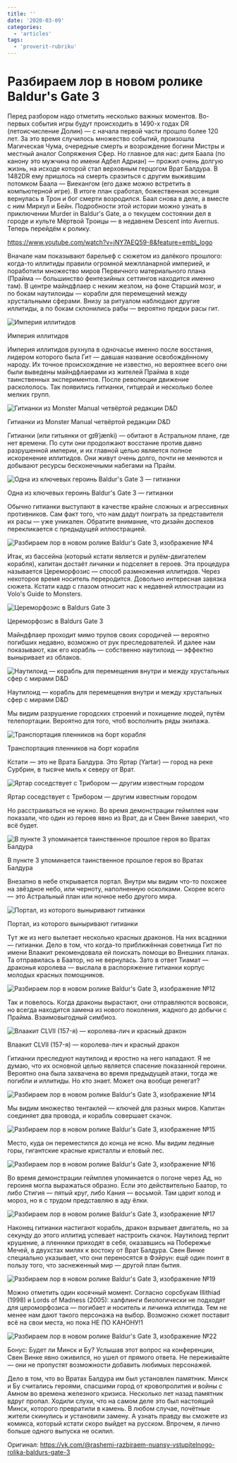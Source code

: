 ```yaml
---
title: ''
date: '2020-03-09'
categories:
  - 'articles'
tags:
  - 'proverit-rubriku'
---
```


# Разбираем лор в новом ролике Baldur's Gate 3

Перед разбором надо отметить несколько важных моментов. Во-первых события игры будут происходить в 1490-х годах DR (летоисчисление Долин) — с начала первой части прошло более 120 лет. За это время случилось множество событий, произошла Магическая Чума, очередные смерть и возрождение богини Мистры и местный аналог Сопряжения Сфер. Но главное для нас: дитя Баала (по канону это мужчина по имени Адбел Адриан) — прожил очень долгую жизнь, на исходе которой стал верховным герцогом Врат Балдура. В 1482DR ему пришлось на смерть сразиться с другим выжившим потомком Баала — Виекангом (его даже можно встретить в компьютерной игре). В итоге план сработал, божественная эссенция вернулась в Трон и бог смерти возродился. Баал снова в деле, а вместе с ним Миркул и Бейн. Подробности этой истории можно узнать в приключении Murder in Baldur's Gate, а о текущем состоянии дел в городе и культе Мёртвой Троицы — в недавнем Descent into Avernus. Теперь перейдём к ролику.

https://www.youtube.com/watch?v=jNY7AEQ59-8&feature=emb\_logo

Вначале нам показывают барельеф с сюжетом из далёкого прошлого: когда-то иллитиды правили огромной межпланарной империей, и поработили множество миров Первичного материального плана (Прайма — большинство фентезийных сеттингов находится именно там). В центре майндфлаер с неким жезлом, на фоне Старший мозг, и по бокам наутилоиды — корабли для перемещений между хрустальными сферами. Внизу за ритуалом наблюдают другие иллитиды, а по бокам склонились рабы — вероятно предки расы гит.

![Империя иллитидов](https://sun9-53.userapi.com/c857628/v857628537/18cd4a/TBeIJZJ68Ys.jpg)

Империя иллитидов

Империя иллитидов рухнула в одночасье именно после восстания, лидером которого была Гит — давшая название освобождённому народу. Их точное происхождение не известно, но вероятнее всего они были выведены майндфлаерами из жителей Прайма в ходе таинственных экспериментов. После революции движение раскололось. Так появились гитианки, гитцерай и несколько более мелких групп.

![Гитианки из Monster Manual четвёртой редакции D&D](https://sun9-16.userapi.com/c857628/v857628537/18cdba/AzWA-aw7EwU.jpg)

Гитианки из Monster Manual четвёртой редакции D&D

Гитианки (или гитьянки от gɪθˈjænki) — обитают в Астральном плане, где нет времени. По сути они продолжают восстание против давно разрушенной империи, и их главной целью является полное искоренение иллитидов. Они живут очень долго, почти не меняются и добывают ресурсы бесконечными набегами на Прайм.

![Одна из ключевых героинь Baldur's Gate 3 — гитианки](https://sun9-13.userapi.com/c857628/v857628537/18cdd7/2K8G429-YTI.jpg)

Одна из ключевых героинь Baldur's Gate 3 — гитианки

Обычно гитианки выступают в качестве крайне сложных и агрессивных противников. Сам факт того, что нам дадут поиграть за представителя их расы — уже уникален. Обратите внимание, что дизайн доспехов перекликается с предыдущей иллюстрацией.

![Разбираем лор в новом ролике Baldur's Gate 3, изображение №4](https://sun9-26.userapi.com/c857628/v857628537/18ce17/l69Sz7wANAQ.jpg)

Итак, из бассейна (который кстати является и рулём-двигателем корабля), капитан достаёт личинки и подселяет в героев. Эта процедура называется Цереморфозис — способ размножения иллитидов. Через некоторое время носитель переродится. Довольно интересная завязка сюжета. Кстати кадр с глазом относит нас к недавней иллюстрации из Volo's Guide to Monsters.

![Цереморфозис в Baldurs Gate 3](https://sun9-51.userapi.com/c857628/v857628537/18ce28/6lH2Nfh7FOA.jpg)

Цереморфозис в Baldurs Gate 3

Майндфлаер проходит мимо трупов своих сородичей — вероятно погибших недавно, возможно от рук преследователей. И далее нам показывают, как его корабль — собственно наутилоид — эффектно выныривает из облаков.

![Наутилоид — корабль для перемещения внутри и между хрустальных сфер с мирами D&D](https://sun9-9.userapi.com/c857628/v857628537/18ce32/BIUb_P_4Kik.jpg)

Наутилоид — корабль для перемещения внутри и между хрустальных сфер с мирами D&D

Мы видим разрушение городских строений и похищение людей, путём телепортации. Вероятно для того, чтоб восполнить ряды экипажа.

![Транспортация пленников на борт корабля](https://sun9-22.userapi.com/c857628/v857628537/18ce3c/Gl-9hL2hImY.jpg)

Транспортация пленников на борт корабля

Кстати — это не Врата Балдура. Это Яртар (Yartar) — город на реке Сурбрин, в тысяче миль к северу от Врат.

![Яртар соседствует с Трибором — другим известным городом](https://sun9-6.userapi.com/c857628/v857628537/18ce4f/N9JI_7iDQEY.jpg)

Яртар соседствует с Трибором — другим известным городом

Но расстраиваться не нужно. Во время демонстрации геймплея нам показали, что один из героев явно из Врат, да и Свен Винке заверил, что всё будет.

![В пункте 3 упоминается таинственное прошлое героя во Вратах Балдура](https://sun9-14.userapi.com/c857628/v857628537/18ce73/ErSQi1W_fG8.jpg)

В пункте 3 упоминается таинственное прошлое героя во Вратах Балдура

Внезапно в небе открывается портал. Внутри мы видим что-то похожее на звёздное небо, или черноту, наполненную осколками. Скорее всего — это Астральный план или ночное небо другого мира.

![Портал, из которого выныривают гитианки](https://sun9-11.userapi.com/c857628/v857628537/18ce7d/Ynik7UBP_t4.jpg)

Портал, из которого выныривают гитианки

Тут же из него вылетает несколько красных драконов. На них всадники — гитианки. Дело в том, что когда-то приближённая советница Гит по имени Влаакит рекомендовала ей поискать помощи во Внешних планах. Та отправилась в Баатор, но не вернулась. Зато в ответ Тиамат — драконья королева — выслала в распоряжение гитианки корпус молодых красных помощников.

![Разбираем лор в новом ролике Baldur's Gate 3, изображение №12](https://sun9-11.userapi.com/c857628/v857628537/18ceb4/VAkF8xH8Lnw.jpg)

Так и повелось. Когда драконы вырастают, они отправляются восвояси, но всегда находится замена из нового поколения, жадного до добычи с Прайма. Взаимовыгодный симбиоз.

![Влаакит CLVII (157-я) — королева-лич и красный дракон](https://sun9-20.userapi.com/c857628/v857628537/18ce8b/Bgc2kg9mHSo.jpg)

Влаакит CLVII (157-я) — королева-лич и красный дракон

Гитианки преследуют наутилоид и яростно на него нападают. Я не думаю, что их основной целью является спасение показанной героини. Вероятно она была захвачена во время предыдущей атаки, тогда же погибли и иллитиды. Но кто знает. Может она вообще ренегат?

![Разбираем лор в новом ролике Baldur's Gate 3, изображение №14](https://sun9-35.userapi.com/c857628/v857628537/18ced5/iWc_4mEgR2Q.jpg)

Мы видим множество тентаклей — ключей для разных миров. Капитан соединяет два провода, и корабль совершает скачок.

![Разбираем лор в новом ролике Baldur's Gate 3, изображение №15](https://sun9-6.userapi.com/c857628/v857628537/18cee9/CprzgofMpR4.jpg)

Место, куда он переместился до конца не ясно. Мы видим ледяные горы, гигантские красные кристаллы и еловый лес.

![Разбираем лор в новом ролике Baldur's Gate 3, изображение №16](https://sun9-15.userapi.com/c857628/v857628537/18cf25/9LZ1Etl4-qg.jpg)

Во время демонстрации геймплея упоминается о погоне через Ад, но героиня могла выражаться образно. Если это действительно Баатор, то либо Стигия — пятый круг, либо Кания — восьмой. Там царит холод и мороз, но я с трудом представляю в аду ёлки.

![Разбираем лор в новом ролике Baldur's Gate 3, изображение №17](https://sun9-5.userapi.com/c857628/v857628537/18cf2f/r45DcRXBAok.jpg)

Наконец гитианки настигают корабль, дракон взрывает двигатель, но за секунду до этого иллитид успевает настроить скачок. Наутилоид терпит крушение, а пленники приходят в себя, оказавшись на Побережье Мечей, в двухстах милях к востоку от Врат Балдура. Свен Винке специально указывает, что они переносятся в Фэйрун: ещё один поинт в пользу того, что заснеженный мир — другой план бытия.

![Разбираем лор в новом ролике Baldur's Gate 3, изображение №19](https://sun9-4.userapi.com/c857628/v857628537/18cf5a/VD-zClydM74.jpg)

Можно отметить один косячный момент. Согласно сорсбукам Illithiad (1998) и Lords of Madness (2005): халфлинги биологически не подходят для цероморфозиса — погибает и носитель и личинка иллитида. Тем не менее нам дают такого персонажа на выбор. Возможно сюжет поставит всё на свои места, но пока НЕ ПО КАНОНУ!1

![Разбираем лор в новом ролике Baldur's Gate 3, изображение №22](https://sun9-65.userapi.com/c857628/v857628273/192502/UAjPw0D_Ns0.jpg)

Бонус: Будет ли Минск и Бу? Услышав этот вопрос на конференции, Свен Винке явно оживился, но ушел от прямого ответа. Не переживайте — они не пропустят возможности добавить любимых персонажей.

Дело в том, что во Вратах Балдура им был установлен памятник. Минск и Бу считались героями, спасшими город от кровопролития и войны с Амном во времена железного кризиса. Несколько лет назад памятник вдруг пропал. Ходили слухи, что на самом деле это был настоящий Минск, которого превратили в камень. В любом случае, почётные жители скинулись и установили замену. А узнать правду вы сможете из комикса, который кстати скоро выйдет на русском. Впрочем, я лично больше одного выпуска не осилил.

Оригинал: https://vk.com/@rashemi-razbiraem-nuansy-vstupitelnogo-rolika-baldurs-gate-3
